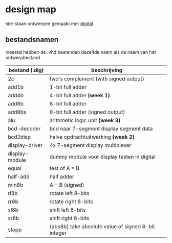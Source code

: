 # design map

hier staan ontwerpen gemaakt met [digital](https://github.com/hneemann/Digital)

## bestandsnamen

meestal hebben de .vhd bestanden dezelfde naam als de naam van het
ontwerpbestand

|bestand (.dig)|beschrijving|
|-|-|
|2c|two's complement (with signed output)|
|add1b|1-bit full adder|
|add4b|4-bit full adder **(week 1)**|
|add8b|8-bit full adder|
|add8bs|8-bit full adder (signed output)|
|alu|arithmetic logic unit **(week 3)**|
|bcd-decoder|bcd naar 7-segment display segment data|
|bcd2disp|halve opdrachtuitwerking **(week 2)**|
|display-driver|4x 7-segment display multiplexer|
|display-module|dummy module voor display testen in digital|
|equal|test of A = B|
|half-add|half adder|
|min8b|A - B (signed)|
|rl8b|rotate left 8-bits|
|rr8b|rotate right 8-bits|
|sl8b|shift left 8-bits|
|sr8b|shift right 8-bits|
|stopp|(abs8b) take absolute value of signed 8-bit integer|

